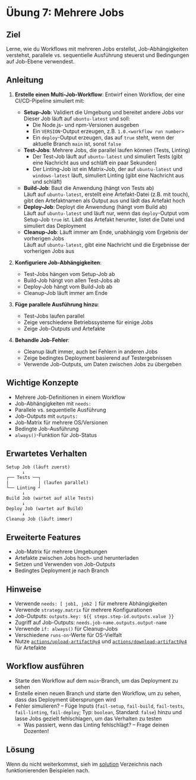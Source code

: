 # Übung 7: Mehrere Jobs

## Ziel
Lerne, wie du Workflows mit mehreren Jobs erstellst, Job-Abhängigkeiten verstehst, parallele vs. sequentielle Ausführung steuerst und Bedingungen auf Job-Ebene verwendest.

## Anleitung

1. **Erstelle einen Multi-Job-Workflow**: Entwirf einen Workflow, der eine CI/CD-Pipeline simuliert mit:
   - **Setup-Job**: Validiert die Umgebung und bereitet andere Jobs vor  
     Dieser Job läuft auf `ubuntu-latest` und soll:
     - Die Node.js- und npm-Versionen ausgeben
     - Ein `VERSION`-Output erzeugen, z.B. `1.0.<workflow run number>`
     - Ein `deploy`-Output erzeugen, das auf `true` steht, wenn der aktuelle Branch `main` ist, sonst `false`
   - **Test-Jobs**: Mehrere Jobs, die parallel laufen können (Tests, Linting)  
     - Der Test-Job läuft auf `ubuntu-latest` und simuliert Tests (gibt eine Nachricht aus und schläft ein paar Sekunden)
     - Der Linting-Job ist ein Matrix-Job, der auf `ubuntu-latest` und `windows-latest` läuft, simuliert Linting (gibt eine Nachricht aus und schläft)
   - **Build-Job**: Baut die Anwendung (hängt von Tests ab)  
     Läuft auf `ubuntu-latest`, erstellt eine Artefakt-Datei (z.B. mit touch), gibt den Artefaktnamen als Output aus und lädt das Artefakt hoch
   - **Deploy-Job**: Deployt die Anwendung (hängt vom Build ab)  
     Läuft auf `ubuntu-latest` und läuft nur, wenn das `deploy`-Output vom Setup-Job `true` ist. Lädt das Artefakt herunter, listet die Datei und simuliert das Deployment
   - **Cleanup-Job**: Läuft immer am Ende, unabhängig vom Ergebnis der vorherigen Jobs  
     Läuft auf `ubuntu-latest`, gibt eine Nachricht und die Ergebnisse der vorherigen Jobs aus

2. **Konfiguriere Job-Abhängigkeiten**:
   - Test-Jobs hängen vom Setup-Job ab
   - Build-Job hängt von allen Test-Jobs ab
   - Deploy-Job hängt vom Build-Job ab
   - Cleanup-Job läuft immer am Ende

3. **Füge parallele Ausführung hinzu**:
   - Test-Jobs laufen parallel
   - Zeige verschiedene Betriebssysteme für einige Jobs
   - Zeige Job-Outputs und Artefakte

4. **Behandle Job-Fehler**:
   - Cleanup läuft immer, auch bei Fehlern in anderen Jobs
   - Zeige bedingtes Deployment basierend auf Testergebnissen
   - Verwende Job-Outputs, um Daten zwischen Jobs zu übergeben

## Wichtige Konzepte
- Mehrere Job-Definitionen in einem Workflow
- Job-Abhängigkeiten mit `needs:`
- Parallele vs. sequentielle Ausführung
- Job-Outputs mit `outputs:`
- Job-Matrix für mehrere OS/Versionen
- Bedingte Job-Ausführung
- `always()`-Funktion für Job-Status

## Erwartetes Verhalten
```
Setup Job (läuft zuerst)
      ↓
┌── Tests ──┐
|           | (laufen parallel)
└── Linting ┘
      ↓
Build Job (wartet auf alle Tests)
      ↓
Deploy Job (wartet auf Build)
      ↓
Cleanup Job (läuft immer)
```

## Erweiterte Features
- Job-Matrix für mehrere Umgebungen
- Artefakte zwischen Jobs hoch- und herunterladen
- Setzen und Verwenden von Job-Outputs
- Bedingtes Deployment je nach Branch

## Hinweise
- Verwende `needs: [ job1, job2 ]` für mehrere Abhängigkeiten
- Verwende `strategy.matrix` für mehrere Konfigurationen
- Job-Outputs: `outputs.key: ${{ steps.step-id.outputs.value }}`
- Zugriff auf Job-Outputs: `needs.job-name.outputs.output-name`
- Verwende `if: always()` für Cleanup-Jobs
- Verschiedene `runs-on`-Werte für OS-Vielfalt
- Nutze [`actions/upload-artifact@v4`](https://github.com/actions/upload-artifact/tree/v4) und [`actions/download-artifact@v4`](https://github.com/actions/download-artifact/tree/v4) für Artefakte

## Workflow ausführen
- Starte den Workflow auf dem `main`-Branch, um das Deployment zu sehen
- Erstelle einen neuen Branch und starte den Workflow, um zu sehen, dass das Deployment übersprungen wird
- Fehler simulieren? – Füge Inputs (`fail-setup`, `fail-build`, `fail-tests`, `fail-linting`, `fail-deploy`; Typ: `boolean`, Standard: `false`) hinzu und lasse Jobs gezielt fehlschlagen, um das Verhalten zu testen
  - Was passiert, wenn das Linting fehlschlägt? – Frage deinen Dozenten!

## Lösung
Wenn du nicht weiterkommst, sieh im [solution](../../solutions/07-multiple-jobs/) Verzeichnis nach funktionierenden Beispielen nach.
